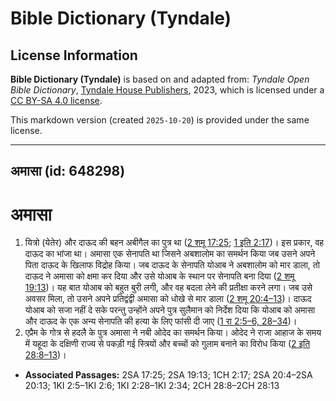 # Bible Dictionary (Tyndale)

## License Information

**Bible Dictionary (Tyndale)** is based on and adapted from: _Tyndale Open Bible Dictionary_, [Tyndale House Publishers](https://tyndaleopenresources.com/), 2023, which is licensed under a [CC BY-SA 4.0 license](https://creativecommons.org/licenses/by-sa/4.0/legalcode.en).

This markdown version (created `2025-10-20`) is provided under the same license.



--------------------------------

## अमासा (id: 648298)

अमासा
=====

1. यित्रो (येतेर) और दाऊद की बहन अबीगैल का पुत्र था ([2 शमू 17:25](https://ref.ly/2Sam17:25); [1 इति 2:17](https://ref.ly/1Chr2:17))। इस प्रकार, वह दाऊद का भांजा था। अमासा एक सेनापति था जिसने अबशालोम का समर्थन किया जब उसने अपने पिता दाऊद के खिलाफ विद्रोह किया। जब दाऊद के सेनापति योआब ने अबशालोम को मार डाला, तो दाऊद ने अमासा को क्षमा कर दिया और उसे योआब के स्थान पर सेनापति बना दिया ([2 शमू 19:13](https://ref.ly/2Sam19:13))। यह बात योआब को बहुत बुरी लगी, और वह बदला लेने की प्रतीक्षा करने लगा। जब उसे अवसर मिला, तो उसने अपने प्रतिद्वंद्वी अमासा को धोखे से मार डाला ([2 शमू 20:4–13](https://ref.ly/2Sam20:4-2Sam20:13))। दाऊद योआब को सजा नहीं दे सके परन्तु उन्होंने अपने पुत्र सुलैमान को निर्देश दिया कि योआब को अमासा और दाऊद के एक अन्य सेनापति की हत्या के लिए फांसी दी जाए ([1 रा 2:5–6, 28–34](https://ref.ly/1Kgs2:5-1Kgs2:6,1Kgs2:28-1Kgs2:34))।
2. एप्रैम के गोत्र से हदलै के पुत्र अमासा ने नबी ओदेद का समर्थन किया। ओदेद ने राजा आहाज के समय में यहूदा के दक्षिणी राज्य से पकड़ी गई स्त्रियों और बच्चों को गुलाम बनाने का विरोध किया ([2 इति 28:8–13](https://ref.ly/2Chr28:8-2Chr28:13))।

* **Associated Passages:** 2SA 17:25; 2SA 19:13; 1CH 2:17; 2SA 20:4–2SA 20:13; 1KI 2:5–1KI 2:6; 1KI 2:28–1KI 2:34; 2CH 28:8–2CH 28:13


